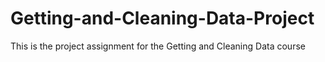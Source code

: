 # Getting-and-Cleaning-Data-Project
This is the project assignment for the Getting and Cleaning Data course 
